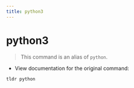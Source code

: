 ```yaml
---
title: python3
---
```

# python3

> This command is an alias of `python`.

- View documentation for the original command:

`tldr python`
